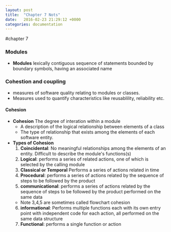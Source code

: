 ```yaml
---
layout: post
title:  "Chapter 7 Nots"
date:   2016-02-23 21:29:12 +0000
categories: documentation
---
```

#chapter 7


### Modules
* __Modules__ lexically contiguous sequence of statements bounded by boundary symbols, having an associated name


### Cohestion and coupling
* measures of software quality relating to modules or classes.
* Measures used to quantify characteristics like reusablility, reliability etc.


#### Cohesion
* __Cohesion__ The degree of interation within a module
  * A description of the logical relationship between elements of a class
  * The type of relationship that exists among the elements of each software entity.
* __Types of Cohesion__ 
  1.  __Coincidental__: No meaningful relationships among the elements of an entity. Difficult to describe the module's functions(s)
  2. __Logical__: performs a series of related actions, one of which is selected by the calling module
  3. __Classical or Temporal__ Performs a series of actions related in time
  4. __Procedural__: performs a series of actions related by the sequence of steps to be followed by the product
  5. __communicational__: performs a series of actions related by the sequence of steps to be followed by the product performed on the same data
    * Note 3,4,5 are sometimes called flowchart cohesion
  6. __informational__: Performs multiple functions each with its own entry point with independent code for each action, all performed on the same data structure
  7. __Functional__: performs a single function or action
